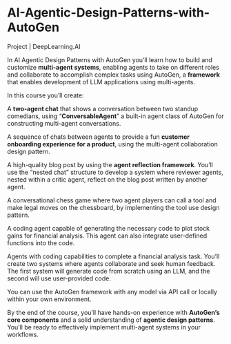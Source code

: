 # AI-Agentic-Design-Patterns-with-AutoGen

Project | DeepLearning.AI

In AI Agentic Design Patterns with AutoGen you’ll learn how to build and customize **multi-agent systems**, enabling agents to take on different roles and collaborate to accomplish complex tasks using AutoGen, a **framework** that enables development of LLM applications using multi-agents.

In this course you’ll create:

A **two-agent chat** that shows a conversation between two standup comedians, using “**ConversableAgent**” a built-in agent class of AutoGen for constructing multi-agent conversations.

A sequence of chats between agents to provide a fun **customer onboarding experience for a product**, using the multi-agent collaboration design pattern.

A high-quality blog post by using the **agent reflection framework**. You’ll use the “nested chat” structure to develop a system where reviewer agents, nested within a critic agent, reflect on the blog post written by another agent.

A conversational chess game where two agent players can call a tool and make legal moves on the chessboard, by implementing the tool use design pattern.

A coding agent capable of generating the necessary code to plot stock gains for financial analysis. This agent can also integrate user-defined functions into the code.

Agents with coding capabilities to complete a financial analysis task. You’ll create two systems where agents collaborate and seek human feedback. The first system will generate code from scratch using an LLM, and the second will use user-provided code.

You can use the AutoGen framework with any model via API call or locally within your own environment.

By the end of the course, you’ll have hands-on experience with **AutoGen’s core components** and a solid understanding of **agentic design patterns**. You’ll be ready to effectively implement multi-agent systems in your workflows.
